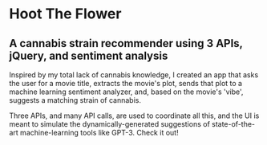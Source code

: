 # Hoot The Flower

## A cannabis strain recommender using 3 APIs, jQuery, and sentiment analysis

Inspired by my total lack of cannabis knowledge, I created an app that asks the user for a movie title, extracts the movie's plot, sends that plot to a machine learning sentiment analyzer, and, based on the movie's 'vibe', suggests a matching strain of cannabis.

Three APIs, and many API calls, are used to coordinate all this, and the UI is meant to simulate the dynamically-generated suggestions of state-of-the-art machine-learning tools like GPT-3. Check it out!

